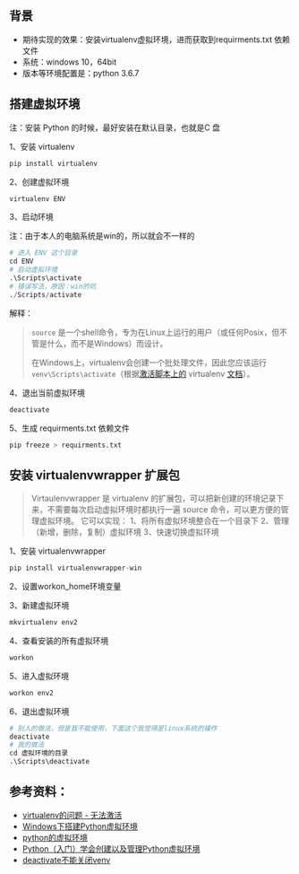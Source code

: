 ## 背景

- 期待实现的效果：安装virtualenv虚拟环境，进而获取到requirments.txt 依赖文件
- 系统：windows 10，64bit
- 版本等环境配置是：python 3.6.7

## 搭建虚拟环境

注：安装 Python 的时候，最好安装在默认目录，也就是C 盘

1、安装 virtualenv

```python
pip install virtualenv
```

2、创建虚拟环境

```python
virtualenv ENV
```

3、启动环境

注：由于本人的电脑系统是win的，所以就会不一样的

```python
# 进入 ENV 这个目录
cd ENV
# 启动虚拟环境
.\Scripts\activate
# 错误写法，原因：win的坑
./Scripts/activate
```

解释：

> `source` 是一个shell命令，专为在Linux上运行的用户（或任何Posix，但不管是什么，而不是Windows）而设计。
>
> 在Windows上，virtualenv会创建一个批处理文件，因此您应该运行`venv\Scripts\activate`（根据[激活脚本上的](https://virtualenv.pypa.io/en/stable/userguide/#activate-script) virtualenv [文档](https://virtualenv.pypa.io/en/stable/userguide/#activate-script)）。

4、退出当前虚拟环境

```python
deactivate
```

5、生成 requirments.txt 依赖文件

```python
pip freeze > requirments.txt
```

## 安装 virtualenvwrapper 扩展包

>Virtaulenvwrapper 是 virtualenv 的扩展包，可以把新创建的环境记录下来，不需要每次启动虚拟环境时都执行一遍 source 命令，可以更方便的管理虚拟环境。
>它可以实现：
>1、将所有虚拟环境整合在一个目录下
>2、管理（新增，删除，复制）虚拟环境
>3、快速切换虚拟环境

1、安装 virtualenvwrapper

```python
pip install virtualenvwrapper-win
```

2、设置workon_home环境变量

3、新建虚拟环境

```python
mkvirtualenv env2
```

4、查看安装的所有虚拟环境

```python
workon
```

5、进入虚拟环境

```python
workon env2
```

6、退出虚拟环境

```python
# 别人的做法，但是我不能使用，下面这个我觉得是linux系统的操作
deactivate
# 我的做法
cd 虚拟环境的目录
.\Scripts\deactivate
```

## 参考资料：

- [virtualenv的问题 - 无法激活](https://xbuba.com/questions/8921188)
- [Windows下搭建Python虚拟环境](https://www.jianshu.com/p/ad2d8ee4a679)
- [python的虚拟环境](https://segmentfault.com/a/1190000015885508)
- [Python（入门）学会创建以及管理Python虚拟环境](https://zhuanlan.zhihu.com/p/45037497)
- [deactivate不能关闭venv](https://blog.csdn.net/weixin_43793888/article/details/89214096)